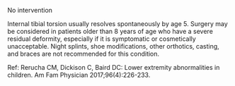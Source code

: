 No intervention

Internal tibial torsion usually resolves spontaneously by age 5. Surgery may be considered in patients older than 8 years of age who have a severe residual deformity, especially if it is symptomatic or cosmetically unacceptable. Night splints, shoe modifications, other orthotics, casting, and braces are not recommended for this condition.

Ref: Rerucha CM, Dickison C, Baird DC: Lower extremity abnormalities in children. Am Fam Physician 2017;96(4):226-233.